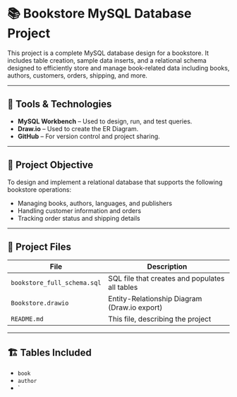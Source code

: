 
# 📚 Bookstore MySQL Database Project

This project is a complete MySQL database design for a bookstore. It includes table creation, sample data inserts, and a relational schema designed to efficiently store and manage book-related data including books, authors, customers, orders, shipping, and more.

---

## 🧰 Tools & Technologies

- **MySQL Workbench** – Used to design, run, and test queries.
- **Draw.io** – Used to create the ER Diagram.
- **GitHub** – For version control and project sharing.

---

## 🎯 Project Objective

To design and implement a relational database that supports the following bookstore operations:
- Managing books, authors, languages, and publishers
- Handling customer information and orders
- Tracking order status and shipping details

---

## 📁 Project Files

| File | Description |
|------|-------------|
| `bookstore_full_schema.sql` | SQL file that creates and populates all tables |
| `Bookstore.drawio` | Entity-Relationship Diagram (Draw.io export) |
| `README.md` | This file, describing the project |

---

## 🏗️ Tables Included

- `book`
- `author`
- `

